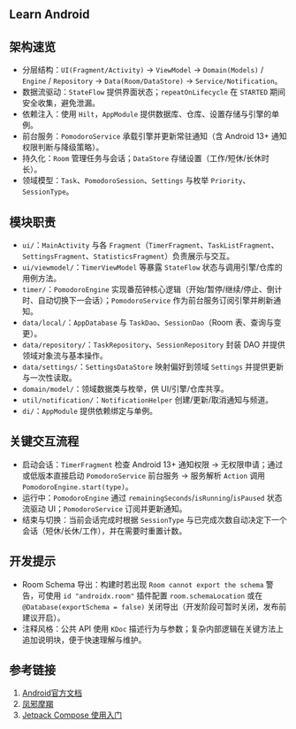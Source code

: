 ## Learn Android






## 架构速览
- 分层结构：`UI(Fragment/Activity)` → `ViewModel` → `Domain(Models)` / `Engine` / `Repository` → `Data(Room/DataStore)` → `Service/Notification`。
- 数据流驱动：`StateFlow` 提供界面状态；`repeatOnLifecycle` 在 `STARTED` 期间安全收集，避免泄漏。
- 依赖注入：使用 `Hilt`，`AppModule` 提供数据库、仓库、设置存储与引擎的单例。
- 前台服务：`PomodoroService` 承载引擎并更新常驻通知（含 Android 13+ 通知权限判断与降级策略）。
- 持久化：`Room` 管理任务与会话；`DataStore` 存储设置（工作/短休/长休时长）。
- 领域模型：`Task`、`PomodoroSession`、`Settings` 与枚举 `Priority`、`SessionType`。

## 模块职责
- `ui/`：`MainActivity` 与各 `Fragment`（`TimerFragment`、`TaskListFragment`、`SettingsFragment`、`StatisticsFragment`）负责展示与交互。
- `ui/viewmodel/`：`TimerViewModel` 等暴露 `StateFlow` 状态与调用引擎/仓库的用例方法。
- `timer/`：`PomodoroEngine` 实现番茄钟核心逻辑（开始/暂停/继续/停止、倒计时、自动切换下一会话）；`PomodoroService` 作为前台服务订阅引擎并刷新通知。
- `data/local/`：`AppDatabase` 与 `TaskDao`、`SessionDao`（Room 表、查询与变更）。
- `data/repository/`：`TaskRepository`、`SessionRepository` 封装 DAO 并提供领域对象流与基本操作。
- `data/settings/`：`SettingsDataStore` 映射偏好到领域 `Settings` 并提供更新与一次性读取。
- `domain/model/`：领域数据类与枚举，供 UI/引擎/仓库共享。
- `util/notification/`：`NotificationHelper` 创建/更新/取消通知与频道。
- `di/`：`AppModule` 提供依赖绑定与单例。

## 关键交互流程
- 启动会话：`TimerFragment` 检查 Android 13+ 通知权限 → 无权限申请；通过或低版本直接启动 `PomodoroService` 前台服务 → 服务解析 `Action` 调用 `PomodoroEngine.start(type)`。
- 运行中：`PomodoroEngine` 通过 `remainingSeconds`/`isRunning`/`isPaused` 状态流驱动 UI；`PomodoroService` 订阅并更新通知。
- 结束与切换：当前会话完成时根据 `SessionType` 与已完成次数自动决定下一个会话（短休/长休/工作），并在需要时重置计数。

## 开发提示
- Room Schema 导出：构建时若出现 `Room cannot export the schema` 警告，可使用 `id "androidx.room"` 插件配置 `room.schemaLocation` 或在 `@Database(exportSchema = false)` 关闭导出（开发阶段可暂时关闭，发布前建议开启）。
- 注释风格：公共 API 使用 `KDoc` 描述行为与参数；复杂内部逻辑在关键方法上追加说明块，便于快速理解与维护。


## 参考链接
1. [Android官方文档](https://developer.android.google.cn/guide/index.html)
2. [凤邪摩羯](https://juejin.cn/user/3949101500094471)
3. [Jetpack Compose 使用入门](https://developer.android.google.cn/develop/ui/compose/documentation?hl=zh-cn)